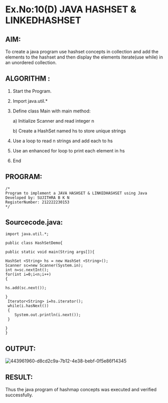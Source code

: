 # Ex.No:10(D) JAVA HASHSET & LINKEDHASHSET

## AIM:
To create a java program use hashset concepts in collection and add the elements to the hashset and then display the elements iterate(use while) in an unordered collection.

## ALGORITHM :

1. Start the Program.
2. Import java.util.*
3. Define class Main with main method:

   a) Initialize Scanner and read integer n

   b) Create a HashSet named hs to store unique strings

4. Use a loop to read n strings and add each to hs
5. Use an enhanced for loop to print each element in hs
6. End

## PROGRAM:
```
/*
Program to implement a JAVA HASHSET & LINKEDHASHSET using Java
Developed by: SUJITHRA B K N
RegisterNumber: 212222230153
*/
```

## Sourcecode.java:

```
import java.util.*;

public class HashSetDemo{

public static void main(String args[]){

HashSet <String> hs = new HashSet <String>();
Scanner sc=new Scanner(System.in);
int n=sc.nextInt();
for(int i=0;i<n;i++)
{
    
hs.add(sc.next());

}
 Iterator<String> i=hs.iterator();  
 while(i.hasNext())  
 {  
    System.out.println(i.next());  
 }  

}
}
```

## OUTPUT:

![443961960-d8cd2c9a-7b12-4e38-bebf-0f5e86f14345](https://github.com/user-attachments/assets/f4d69965-e8b1-439e-99df-90597d553cf5)

## RESULT:
Thus the java program of hashmap concepts was executed and verified successfully.
